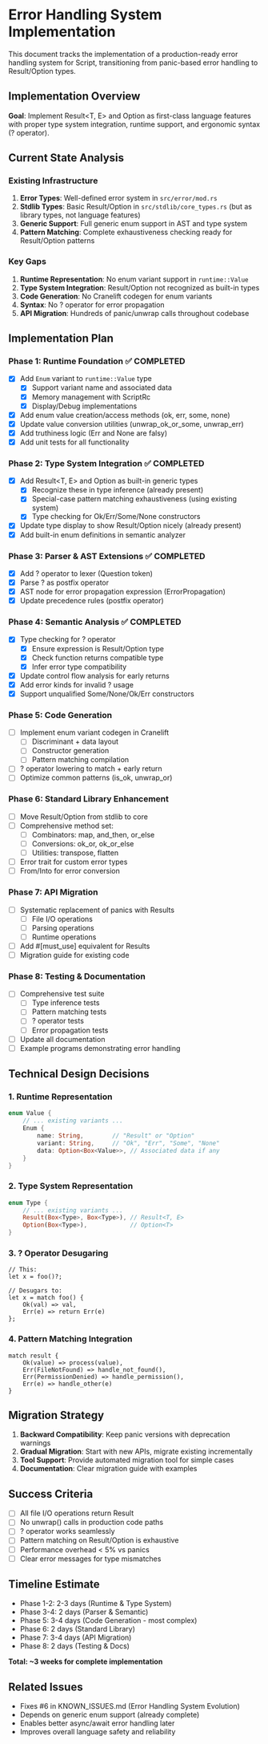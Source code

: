 # Error Handling System Implementation

This document tracks the implementation of a production-ready error handling system for Script, transitioning from panic-based error handling to Result/Option types.

## Implementation Overview

**Goal**: Implement Result<T, E> and Option<T> as first-class language features with proper type system integration, runtime support, and ergonomic syntax (? operator).

## Current State Analysis

### Existing Infrastructure
1. **Error Types**: Well-defined error system in `src/error/mod.rs`
2. **Stdlib Types**: Basic Result/Option in `src/stdlib/core_types.rs` (but as library types, not language features)
3. **Generic Support**: Full generic enum support in AST and type system
4. **Pattern Matching**: Complete exhaustiveness checking ready for Result/Option patterns

### Key Gaps
1. **Runtime Representation**: No enum variant support in `runtime::Value`
2. **Type System Integration**: Result/Option not recognized as built-in types
3. **Code Generation**: No Cranelift codegen for enum variants
4. **Syntax**: No ? operator for error propagation
5. **API Migration**: Hundreds of panic/unwrap calls throughout codebase

## Implementation Plan

### Phase 1: Runtime Foundation ✅ COMPLETED
- [x] Add `Enum` variant to `runtime::Value` type
  - [x] Support variant name and associated data
  - [x] Memory management with ScriptRc
  - [x] Display/Debug implementations
- [x] Add enum value creation/access methods (ok, err, some, none)
- [x] Update value conversion utilities (unwrap_ok_or_some, unwrap_err)
- [x] Add truthiness logic (Err and None are falsy)
- [x] Add unit tests for all functionality

### Phase 2: Type System Integration ✅ COMPLETED
- [x] Add Result<T, E> and Option<T> as built-in generic types
  - [x] Recognize these in type inference (already present)
  - [x] Special-case pattern matching exhaustiveness (using existing system)
  - [x] Type checking for Ok/Err/Some/None constructors
- [x] Update type display to show Result/Option nicely (already present)
- [x] Add built-in enum definitions in semantic analyzer

### Phase 3: Parser & AST Extensions ✅ COMPLETED
- [x] Add ? operator to lexer (Question token)
- [x] Parse ? as postfix operator
- [x] AST node for error propagation expression (ErrorPropagation)
- [x] Update precedence rules (postfix operator)

### Phase 4: Semantic Analysis ✅ COMPLETED  
- [x] Type checking for ? operator
  - [x] Ensure expression is Result/Option type
  - [x] Check function returns compatible type
  - [x] Infer error type compatibility
- [x] Update control flow analysis for early returns
- [x] Add error kinds for invalid ? usage
- [x] Support unqualified Some/None/Ok/Err constructors

### Phase 5: Code Generation
- [ ] Implement enum variant codegen in Cranelift
  - [ ] Discriminant + data layout
  - [ ] Constructor generation
  - [ ] Pattern matching compilation
- [ ] ? operator lowering to match + early return
- [ ] Optimize common patterns (is_ok, unwrap_or)

### Phase 6: Standard Library Enhancement
- [ ] Move Result/Option from stdlib to core
- [ ] Comprehensive method set:
  - [ ] Combinators: map, and_then, or_else
  - [ ] Conversions: ok_or, ok_or_else
  - [ ] Utilities: transpose, flatten
- [ ] Error trait for custom error types
- [ ] From/Into for error conversion

### Phase 7: API Migration
- [ ] Systematic replacement of panics with Results
  - [ ] File I/O operations
  - [ ] Parsing operations
  - [ ] Runtime operations
- [ ] Add #[must_use] equivalent for Results
- [ ] Migration guide for existing code

### Phase 8: Testing & Documentation
- [ ] Comprehensive test suite
  - [ ] Type inference tests
  - [ ] Pattern matching tests
  - [ ] ? operator tests
  - [ ] Error propagation tests
- [ ] Update all documentation
- [ ] Example programs demonstrating error handling

## Technical Design Decisions

### 1. Runtime Representation
```rust
enum Value {
    // ... existing variants ...
    Enum {
        name: String,        // "Result" or "Option"
        variant: String,     // "Ok", "Err", "Some", "None"
        data: Option<Box<Value>>, // Associated data if any
    }
}
```

### 2. Type System Representation
```rust
enum Type {
    // ... existing variants ...
    Result(Box<Type>, Box<Type>), // Result<T, E>
    Option(Box<Type>),            // Option<T>
}
```

### 3. ? Operator Desugaring
```script
// This:
let x = foo()?;

// Desugars to:
let x = match foo() {
    Ok(val) => val,
    Err(e) => return Err(e)
};
```

### 4. Pattern Matching Integration
```script
match result {
    Ok(value) => process(value),
    Err(FileNotFound) => handle_not_found(),
    Err(PermissionDenied) => handle_permission(),
    Err(e) => handle_other(e)
}
```

## Migration Strategy

1. **Backward Compatibility**: Keep panic versions with deprecation warnings
2. **Gradual Migration**: Start with new APIs, migrate existing incrementally  
3. **Tool Support**: Provide automated migration tool for simple cases
4. **Documentation**: Clear migration guide with examples

## Success Criteria

- [ ] All file I/O operations return Result
- [ ] No unwrap() calls in production code paths
- [ ] ? operator works seamlessly
- [ ] Pattern matching on Result/Option is exhaustive
- [ ] Performance overhead < 5% vs panics
- [ ] Clear error messages for type mismatches

## Timeline Estimate

- Phase 1-2: 2-3 days (Runtime & Type System)
- Phase 3-4: 2 days (Parser & Semantic)
- Phase 5: 3-4 days (Code Generation - most complex)
- Phase 6: 2 days (Standard Library)
- Phase 7: 3-4 days (API Migration)
- Phase 8: 2 days (Testing & Docs)

**Total: ~3 weeks for complete implementation**

## Related Issues

- Fixes #6 in KNOWN_ISSUES.md (Error Handling System Evolution)
- Depends on generic enum support (already complete)
- Enables better async/await error handling later
- Improves overall language safety and reliability